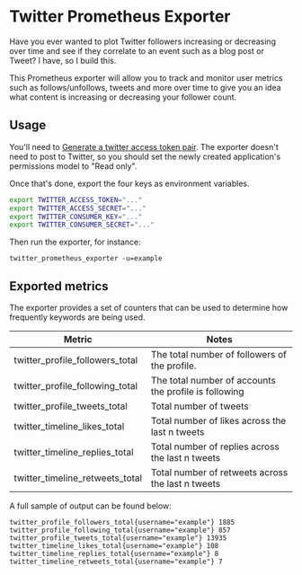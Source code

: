 # Twitter Prometheus Exporter

Have you ever wanted to plot Twitter followers increasing or decreasing over time and see if they correlate to an event such as a blog post or Tweet? I have, so I build this.

This Prometheus exporter will allow you to track and monitor user metrics such as follows/unfollows, tweets and more over time to give you an idea what content is increasing or decreasing your follower count.

## Usage

You'll need to [Generate a twitter access token pair](https://dev.twitter.com/oauth/overview/application-owner-access-tokens).
The exporter doesn't need to post to Twitter, so you should set the newly created application's 
permissions model to "Read only".

Once that's done, export the four keys as environment variables.

```bash
export TWITTER_ACCESS_TOKEN="..."
export TWITTER_ACCESS_SECRET="..."
export TWITTER_CONSUMER_KEY="..."
export TWITTER_CONSUMER_SECRET="..."
```

Then run the exporter, for instance:

```bashm
twitter_prometheus_exporter -u=example
```

## Exported metrics

The exporter provides a set of counters that can be used to determine how frequently keywords are
being used.

| Metric | Notes                                                 |
| ------ |-------------------------------------------------------|
|twitter_profile_followers_total | The total number of followers of the profile.         |
|twitter_profile_following_total | The total number of accounts the profile is following |
|twitter_profile_tweets_total | Total number of tweets                                |
|twitter_timeline_likes_total | Total number of likes across the last n tweets        |
|twitter_timeline_replies_total | Total number of replies across the last n tweets      |
|twitter_timeline_retweets_total | Total number of retweets across the last n tweets     |

A full sample of output can be found below:

```
twitter_profile_followers_total{username="example"} 1885
twitter_profile_following_total{username="example"} 857
twitter_profile_tweets_total{username="example"} 13935
twitter_timeline_likes_total{username="example"} 108
twitter_timeline_replies_total{username="example"} 8
twitter_timeline_retweets_total{username="example"} 7
```
